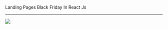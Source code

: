 Landing Pages Black Friday In React Js

<hr>

<img src='https://res.cloudinary.com/dpzrxnav1/image/upload/v1639301761/test/mobile_9_kadvw6.png'>
